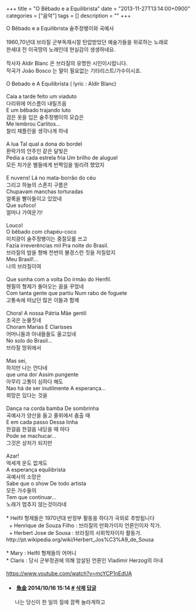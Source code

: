 +++
title = "O Bêbado e a Equilibrista"
date = "2013-11-27T13:14:00+0900"
categories = ["음악"]
tags = []
description = ""
+++
<span class="copyright_entry" style="display:block;" title="O Bêbado e a Equilibrista @@**@@http://shed.egloos.com/3994135"></span>
<div>
 O Bêbado e a Equilibrista 술주정뱅이와 곡예사
</div>
<div>
 <br>
</div>
<div>
 1960,70년대 브라질 군부독재시절 탄압받았던 예술가들을 위로하는 노래로&nbsp;
</div>
<div>
 한세대 전 이국땅의 노래인데 현실감이 생생하네요.&nbsp;
</div>
<div>
 <br>
</div>
<div>
 작사자 Aldir Blanc 은 브라질의 유명한 시인이시랍니다.
</div>
<div>
 작곡가 João Bosco 는 말이 필요없는 기타리스트/가수이시죠.
</div>
<div>
 <br>
</div>
<div>
 <div>
  O Bebado e A Equilibrista ( lyric : Aldir Blanc)
 </div>
 <div>
  <br>
 </div>
 <div>
  <div>
   Caía a tarde feito um viaduto
  </div>
  <div>
   다리위에 어스름이 내릴즈음
  </div>
  <div>
   E um bêbado trajando luto
  </div>
  <div>
   검은 옷을 입은 술주정뱅이의 모습은
  </div>
  <div>
   Me lembrou Carlitos...
  </div>
  <div>
   찰리 채플린을 생각나게 하네
  </div>
  <div>
   <br>
  </div>
  <div>
   A lua Tal qual a dona do bordel
  </div>
  <div>
   환락가의 안주인 같은 달빛은
  </div>
  <div>
   Pedia a cada estrela fria Um brilho de aluguel
  </div>
  <div>
   모든 차가운 별들에게 반짝임을 빌리려 했었지
  </div>
  <div>
   <br>
  </div>
  <div>
   E nuvens! Lá no mata-borrão do céu
  </div>
  <div>
   그리고 하늘의 스폰지 구름은
  </div>
  <div>
   Chupavam manchas torturadas
  </div>
  <div>
   얼룩을 빨아들이고 있었네
  </div>
  <div>
   Que sufoco!
  </div>
  <div>
   얼마나 가여운가!
  </div>
  <div>
   <br>
  </div>
  <div>
   Louco!
  </div>
  <div>
   O bêbado com chapéu-coco
  </div>
  <div>
   미치광이 술주정뱅이는 중절모를 쓰고
  </div>
  <div>
   Fazia irreverências mil Pra noite do Brasil.
  </div>
  <div>
   브라질의 밤을 향해 천번의 불경스런 짓을 저질렀지
  </div>
  <div>
   Meu Brasil!...
  </div>
  <div>
   나의 브라질이여
  </div>
  <div>
   <br>
  </div>
  <div>
   Que sonha com a volta Do irmão do Henfil.
  </div>
  <div>
   헨필의 형제가 돌아오는 꿈을 꾸었네
  </div>
  <div>
   Com tanta gente que partiu Num rabo de foguete
  </div>
  <div>
   고통속에 떠났던 많은 이들과 함께
  </div>
  <div>
   <br>
  </div>
  <div>
   Chora! A nossa Pátria Mãe gentil
  </div>
  <div>
   조국은 눈물짓네
  </div>
  <div>
   Choram Marias E Clarisses&nbsp;
  </div>
  <div>
   어머니들과 아내들들도 울고있네
  </div>
  <div>
   No solo do Brasil...
  </div>
  <div>
   브라질 땅위에서
  </div>
  <div>
   <br>
  </div>
  <div>
   Mas sei,&nbsp;
  </div>
  <div>
   하지만 나는 안다네
  </div>
  <div>
   que uma dor Assim pungente
  </div>
  <div>
   아무리 고통이 심하다 해도
  </div>
  <div>
   Nao há de ser inutilmente A esperança...
  </div>
  <div>
   희망은 있다는 것을
  </div>
  <div>
   <br>
  </div>
  <div>
   Dança na corda bamba De sombrinha
  </div>
  <div>
   곡예사가 양산을 들고 줄위에서 춤출 때
  </div>
  <div>
   E em cada passo Dessa linha
  </div>
  <div>
   한걸음 한걸음 내딛을 때 마다
  </div>
  <div>
   Pode se machucar...
  </div>
  <div>
   그것은 상처가 되지만
  </div>
  <div>
   <br>
  </div>
  <div>
   Azar!&nbsp;
  </div>
  <div>
   억세게 운도 없게도
  </div>
  <div>
   A esperança equilibrista
  </div>
  <div>
   곡예사의 소망은&nbsp;
  </div>
  <div>
   Sabe que o show De todo artista
  </div>
  <div>
   모든 가수들의 &nbsp;&nbsp;
  </div>
  <div>
   Tem que continuar...
  </div>
  <div>
   노래가 멈추지 않는것이라네
  </div>
 </div>
</div>
<div>
 <br>
</div>
<div>
 * Helfil 형제들은 1970년대 반정부 활동을 하다가 국외로 추방됩니다&nbsp;
</div>
<div>
 &nbsp; + Henrique de Souza Filho : 브라질의 만화가이자 언론인이자 작가.&nbsp;
</div>
<div>
 &nbsp; + Herbert Jose de Sousa : 브라질의 사회학자이자 활동가.&nbsp;
</div>
<div>
 http://pt.wikipedia.org/wiki/Herbert_Jos%C3%A9_de_Sousa
</div>
<div>
 <br>
</div>
<div>
 * Mary : Helfil 형제들의 어머니
</div>
<div>
 * Claris : 당시 군부정권에 의해 암살된 언론인 Vladimir Herzog의 아내
</div>
<div>
 <br>
</div>
<div>
 <a href="https://www.youtube.com/watch?v=mcYCP1nEdUA">https://www.youtube.com/watch?v=mcYCP1nEdUA</a>
</div> 
<!--
       <rdf:RDF xmlns:rdf="http://www.w3.org/1999/02/22-rdf-syntax-ns#"
		    xmlns:dc="http://purl.org/dc/elements/1.1/"
		    xmlns:trackback="http://madskills.com/public/xml/rss/module/trackback/">
       <rdf:Description
	        rdf:about="http://shed.egloos.com/3994135"
	        dc:identifier="http://shed.egloos.com/3994135"
	        dc:title="O Bêbado e a Equilibrista "
	        trackback:ping="http://shed.egloos.com/tb/3994135"/>
       </rdf:RDF>
       -->

<ul><li class="comment_item"> <h4 class="comment_writer_info"> <span class="comment_gravatar"><img src="http://md.egloos.com/img/eg/profile_anonymous.jpg" alt=""></span> <span class="comment_writer"><a href="http://reviewhomesecurity.net" title="http://reviewhomesecurity.net" target="_blank">魚金</a></span> <span class="comment_datetime" title="2014/10/16 15:14">2014/10/16 15:14</span> <span class="comment_link"><a name="8700537" href="http://shed.egloos.com/3994135#8700537" title="#">#</a> </span> <span class="comment_admin"> <a href="#" onclick="delComment_view('a0003782','3994135','8700537','','','0'); return false;">삭제</a> <a href="javascript:;" onclick="replyComment('replyform3994135','3994135','8700537',5,'','http://', '', 'http://shed.egloos.com/3994135#cmt','','0'); return false;" title="답글">답글</a> </span> <span class="comment_security"></span> </h4>
 <div id="comment_8700537">
  나는 당신이 한 일의 질에 깜짝 놀라게하고
 </div> 
 <div id="reply3994135_8700537" class="comment_write reply_write" style="display:none;"></div> </li></ul>